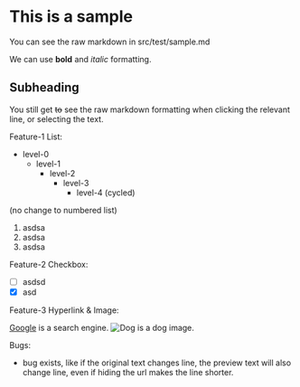 # This is a sample

You can see the raw markdown in src/test/sample.md

We can use **bold** and *italic* formatting.

## Subheading

You still get ~~to~~ see the raw markdown formatting when clicking the relevant line, or selecting the text.

Feature-1 List:

- level-0
    - level-1
        - level-2
            - level-3
                - level-4 (cycled)

(no change to numbered list)
1. asdsa
2. asdsa
3. asdsa

Feature-2 Checkbox:

- [ ] asdsd
- [x] asd

Feature-3 Hyperlink & Image:

[Google](https://www.google.com) is a search engine.
![Dog](https://dog.com/dog.png) is a dog image.

Bugs:

- bug exists, like if the original text changes line, the preview text will also change line, even if hiding the url makes the line shorter.

